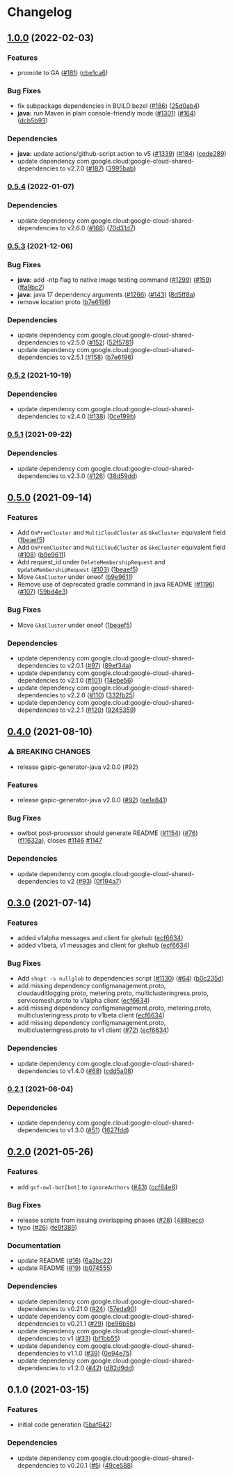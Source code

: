 # Changelog

## [1.0.0](https://github.com/googleapis/java-gkehub/compare/v0.5.4...v1.0.0) (2022-02-03)


### Features

* promote to GA ([#181](https://github.com/googleapis/java-gkehub/issues/181)) ([cbe1ca6](https://github.com/googleapis/java-gkehub/commit/cbe1ca609fd7dc78dfc7937a7fba74fed527764a))


### Bug Fixes

* fix subpackage dependencies in BUILD.bezel ([#186](https://github.com/googleapis/java-gkehub/issues/186)) ([25d0ab4](https://github.com/googleapis/java-gkehub/commit/25d0ab46f8324da7cdd776b553ee89b73627ebf5))
* **java:** run Maven in plain console-friendly mode ([#1301](https://github.com/googleapis/java-gkehub/issues/1301)) ([#164](https://github.com/googleapis/java-gkehub/issues/164)) ([dcb5b93](https://github.com/googleapis/java-gkehub/commit/dcb5b934b2d164330a020d163bcd2e5fa136857b))


### Dependencies

* **java:** update actions/github-script action to v5 ([#1339](https://github.com/googleapis/java-gkehub/issues/1339)) ([#184](https://github.com/googleapis/java-gkehub/issues/184)) ([cede289](https://github.com/googleapis/java-gkehub/commit/cede2896ae30e89369fa08e79a7ebe6e57f1eb5b))
* update dependency com.google.cloud:google-cloud-shared-dependencies to v2.7.0 ([#187](https://github.com/googleapis/java-gkehub/issues/187)) ([3995bab](https://github.com/googleapis/java-gkehub/commit/3995babe9f8b13772f29672e543eab40cd920687))

### [0.5.4](https://www.github.com/googleapis/java-gkehub/compare/v0.5.3...v0.5.4) (2022-01-07)


### Dependencies

* update dependency com.google.cloud:google-cloud-shared-dependencies to v2.6.0 ([#166](https://www.github.com/googleapis/java-gkehub/issues/166)) ([70d31d7](https://www.github.com/googleapis/java-gkehub/commit/70d31d795140eb6f5d091f808cfbc9f54f362b78))

### [0.5.3](https://www.github.com/googleapis/java-gkehub/compare/v0.5.2...v0.5.3) (2021-12-06)


### Bug Fixes

* **java:** add -ntp flag to native image testing command ([#1299](https://www.github.com/googleapis/java-gkehub/issues/1299)) ([#159](https://www.github.com/googleapis/java-gkehub/issues/159)) ([ffa9bc2](https://www.github.com/googleapis/java-gkehub/commit/ffa9bc2011582611417603e9a73774061f0b36c9))
* **java:** java 17 dependency arguments ([#1266](https://www.github.com/googleapis/java-gkehub/issues/1266)) ([#143](https://www.github.com/googleapis/java-gkehub/issues/143)) ([8d5ff8a](https://www.github.com/googleapis/java-gkehub/commit/8d5ff8a1496b6d5c19dce009f4c19597675db52f))
* remove location proto ([b7e6196](https://www.github.com/googleapis/java-gkehub/commit/b7e619699e1e55a51daef7f0d5d1a752eaa8235e))


### Dependencies

* update dependency com.google.cloud:google-cloud-shared-dependencies to v2.5.0 ([#152](https://www.github.com/googleapis/java-gkehub/issues/152)) ([52f5781](https://www.github.com/googleapis/java-gkehub/commit/52f5781336e5aae1a67ccf9251624ad9776643e4))
* update dependency com.google.cloud:google-cloud-shared-dependencies to v2.5.1 ([#158](https://www.github.com/googleapis/java-gkehub/issues/158)) ([b7e6196](https://www.github.com/googleapis/java-gkehub/commit/b7e619699e1e55a51daef7f0d5d1a752eaa8235e))

### [0.5.2](https://www.github.com/googleapis/java-gkehub/compare/v0.5.1...v0.5.2) (2021-10-19)


### Dependencies

* update dependency com.google.cloud:google-cloud-shared-dependencies to v2.4.0 ([#138](https://www.github.com/googleapis/java-gkehub/issues/138)) ([0ce199b](https://www.github.com/googleapis/java-gkehub/commit/0ce199b36199f2208baecbf5e1af61e4557ed62b))

### [0.5.1](https://www.github.com/googleapis/java-gkehub/compare/v0.5.0...v0.5.1) (2021-09-22)


### Dependencies

* update dependency com.google.cloud:google-cloud-shared-dependencies to v2.3.0 ([#126](https://www.github.com/googleapis/java-gkehub/issues/126)) ([38d59dd](https://www.github.com/googleapis/java-gkehub/commit/38d59ddd0bba24aae36cde15970b4ebd33e3524f))

## [0.5.0](https://www.github.com/googleapis/java-gkehub/compare/v0.4.0...v0.5.0) (2021-09-14)


### Features

* Add `OnPremCluster` and `MultiCloudCluster` as `GkeCluster` equivalent field ([1beaef5](https://www.github.com/googleapis/java-gkehub/commit/1beaef52df97c981d7aced51b64e146dab46c60d))
* Add `OnPremCluster` and `MultiCloudCluster` as `GkeCluster` equivalent field ([#108](https://www.github.com/googleapis/java-gkehub/issues/108)) ([b9e9611](https://www.github.com/googleapis/java-gkehub/commit/b9e96116bff0c782d43755cb9489d29b63dacb82))
* Add request_id under `DeleteMembershipRequest` and `UpdateMembershipRequest` ([#103](https://www.github.com/googleapis/java-gkehub/issues/103)) ([1beaef5](https://www.github.com/googleapis/java-gkehub/commit/1beaef52df97c981d7aced51b64e146dab46c60d))
* Move `GkeCluster` under oneof ([b9e9611](https://www.github.com/googleapis/java-gkehub/commit/b9e96116bff0c782d43755cb9489d29b63dacb82))
* Remove use of deprecated gradle command in java README ([#1196](https://www.github.com/googleapis/java-gkehub/issues/1196)) ([#107](https://www.github.com/googleapis/java-gkehub/issues/107)) ([59bd4e3](https://www.github.com/googleapis/java-gkehub/commit/59bd4e363b34d3f5755f1d12000a73dbd22901a7))


### Bug Fixes

* Move `GkeCluster` under oneof ([1beaef5](https://www.github.com/googleapis/java-gkehub/commit/1beaef52df97c981d7aced51b64e146dab46c60d))


### Dependencies

* update dependency com.google.cloud:google-cloud-shared-dependencies to v2.0.1 ([#97](https://www.github.com/googleapis/java-gkehub/issues/97)) ([89ef34a](https://www.github.com/googleapis/java-gkehub/commit/89ef34a629e2c629983e97c69e9b97e0bf81857a))
* update dependency com.google.cloud:google-cloud-shared-dependencies to v2.1.0 ([#101](https://www.github.com/googleapis/java-gkehub/issues/101)) ([14ebe56](https://www.github.com/googleapis/java-gkehub/commit/14ebe56abd9eae08c9a179fdc220a82d39a39e91))
* update dependency com.google.cloud:google-cloud-shared-dependencies to v2.2.0 ([#110](https://www.github.com/googleapis/java-gkehub/issues/110)) ([332fb25](https://www.github.com/googleapis/java-gkehub/commit/332fb25ba8f5a4398dff6e1a78296b187d640855))
* update dependency com.google.cloud:google-cloud-shared-dependencies to v2.2.1 ([#120](https://www.github.com/googleapis/java-gkehub/issues/120)) ([9245359](https://www.github.com/googleapis/java-gkehub/commit/9245359d3125a0daa6a24c941ddd81f36c75f0a1))

## [0.4.0](https://www.github.com/googleapis/java-gkehub/compare/v0.3.0...v0.4.0) (2021-08-10)


### ⚠ BREAKING CHANGES

* release gapic-generator-java v2.0.0 (#92)

### Features

* release gapic-generator-java v2.0.0 ([#92](https://www.github.com/googleapis/java-gkehub/issues/92)) ([ee1e841](https://www.github.com/googleapis/java-gkehub/commit/ee1e8412b62c7c2d4c8ce1e4756dd6a174ba481f))


### Bug Fixes

* owlbot post-processor should generate README ([#1154](https://www.github.com/googleapis/java-gkehub/issues/1154)) ([#76](https://www.github.com/googleapis/java-gkehub/issues/76)) ([f11632a](https://www.github.com/googleapis/java-gkehub/commit/f11632aa69da36b409a507634b63f979af423618)), closes [#1146](https://www.github.com/googleapis/java-gkehub/issues/1146) [#1147](https://www.github.com/googleapis/java-gkehub/issues/1147)


### Dependencies

* update dependency com.google.cloud:google-cloud-shared-dependencies to v2 ([#93](https://www.github.com/googleapis/java-gkehub/issues/93)) ([0f194a7](https://www.github.com/googleapis/java-gkehub/commit/0f194a73231ff99a218a7057b1612170a4f0ad4d))

## [0.3.0](https://www.github.com/googleapis/java-gkehub/compare/v0.2.1...v0.3.0) (2021-07-14)


### Features

* added v1alpha messages and client for gkehub ([ecf6634](https://www.github.com/googleapis/java-gkehub/commit/ecf6634b487555412649bb715500871905fd48c6))
* added v1beta, v1 messages and client for gkehub ([ecf6634](https://www.github.com/googleapis/java-gkehub/commit/ecf6634b487555412649bb715500871905fd48c6))


### Bug Fixes

* Add `shopt -s nullglob` to dependencies script ([#1130](https://www.github.com/googleapis/java-gkehub/issues/1130)) ([#64](https://www.github.com/googleapis/java-gkehub/issues/64)) ([b0c235d](https://www.github.com/googleapis/java-gkehub/commit/b0c235d612de4beb604f2c2e3771748c60e3a3e2))
* add missing dependency configmanagement.proto, cloudauditlogging.proto, metering.proto, multiclusteringress.proto, servicemesh.proto to v1alpha client ([ecf6634](https://www.github.com/googleapis/java-gkehub/commit/ecf6634b487555412649bb715500871905fd48c6))
* add missing dependency configmanagement.proto, metering.proto, multiclusteringress.proto to v1beta client ([ecf6634](https://www.github.com/googleapis/java-gkehub/commit/ecf6634b487555412649bb715500871905fd48c6))
* add missing dependency configmanagement.proto, multiclusteringress.proto to v1 client ([#72](https://www.github.com/googleapis/java-gkehub/issues/72)) ([ecf6634](https://www.github.com/googleapis/java-gkehub/commit/ecf6634b487555412649bb715500871905fd48c6))


### Dependencies

* update dependency com.google.cloud:google-cloud-shared-dependencies to v1.4.0 ([#68](https://www.github.com/googleapis/java-gkehub/issues/68)) ([cdd5a08](https://www.github.com/googleapis/java-gkehub/commit/cdd5a08ea44c287aeb07dce816c88461d4bf94aa))

### [0.2.1](https://www.github.com/googleapis/java-gkehub/compare/v0.2.0...v0.2.1) (2021-06-04)


### Dependencies

* update dependency com.google.cloud:google-cloud-shared-dependencies to v1.3.0 ([#51](https://www.github.com/googleapis/java-gkehub/issues/51)) ([1627fdd](https://www.github.com/googleapis/java-gkehub/commit/1627fdd9e3461f2142e101552c2835956b70d2e1))

## [0.2.0](https://www.github.com/googleapis/java-gkehub/compare/v0.1.0...v0.2.0) (2021-05-26)


### Features

* add `gcf-owl-bot[bot]` to `ignoreAuthors` ([#43](https://www.github.com/googleapis/java-gkehub/issues/43)) ([ccf84e6](https://www.github.com/googleapis/java-gkehub/commit/ccf84e6f85e655f48b67bbeb068dacb531d11f81))


### Bug Fixes

* release scripts from issuing overlapping phases ([#28](https://www.github.com/googleapis/java-gkehub/issues/28)) ([488becc](https://www.github.com/googleapis/java-gkehub/commit/488beccdf89574ce309ef3f7fd0790665bf2c21d))
* typo ([#26](https://www.github.com/googleapis/java-gkehub/issues/26)) ([fe9f389](https://www.github.com/googleapis/java-gkehub/commit/fe9f3898c0c148d94243eaa8712a135ad29d396e))


### Documentation

* update README ([#16](https://www.github.com/googleapis/java-gkehub/issues/16)) ([6a2bc22](https://www.github.com/googleapis/java-gkehub/commit/6a2bc22b344720259ebbaf9b886d2d5b280c5a15))
* update README ([#19](https://www.github.com/googleapis/java-gkehub/issues/19)) ([b074555](https://www.github.com/googleapis/java-gkehub/commit/b07455531dccf9e70e302056f2ac210eb291457e))


### Dependencies

* update dependency com.google.cloud:google-cloud-shared-dependencies to v0.21.0 ([#24](https://www.github.com/googleapis/java-gkehub/issues/24)) ([57eda90](https://www.github.com/googleapis/java-gkehub/commit/57eda909afb7095f219c55c5fb6b488367e19b90))
* update dependency com.google.cloud:google-cloud-shared-dependencies to v0.21.1 ([#29](https://www.github.com/googleapis/java-gkehub/issues/29)) ([be96b8b](https://www.github.com/googleapis/java-gkehub/commit/be96b8bffa7fee6b9d68988fe14164bfc0ab6b5e))
* update dependency com.google.cloud:google-cloud-shared-dependencies to v1 ([#33](https://www.github.com/googleapis/java-gkehub/issues/33)) ([bf1bb55](https://www.github.com/googleapis/java-gkehub/commit/bf1bb559b3b92db55d299caa612948f113d39d39))
* update dependency com.google.cloud:google-cloud-shared-dependencies to v1.1.0 ([#39](https://www.github.com/googleapis/java-gkehub/issues/39)) ([0e94e75](https://www.github.com/googleapis/java-gkehub/commit/0e94e7503472aee1edbfccc679af7bd6554ca81f))
* update dependency com.google.cloud:google-cloud-shared-dependencies to v1.2.0 ([#42](https://www.github.com/googleapis/java-gkehub/issues/42)) ([d82d9dd](https://www.github.com/googleapis/java-gkehub/commit/d82d9dd410f1e770d392dfc7a1e1f4ec5dc2f86a))

## 0.1.0 (2021-03-15)


### Features

* initial code generation ([5baf642](https://www.github.com/googleapis/java-gkehub/commit/5baf6427cf1725553c92cc10dda1bcce45e33e51))


### Dependencies

* update dependency com.google.cloud:google-cloud-shared-dependencies to v0.20.1 ([#5](https://www.github.com/googleapis/java-gkehub/issues/5)) ([49ce588](https://www.github.com/googleapis/java-gkehub/commit/49ce588e52c6112a9cc6c536546e9efb85ec44bd))
